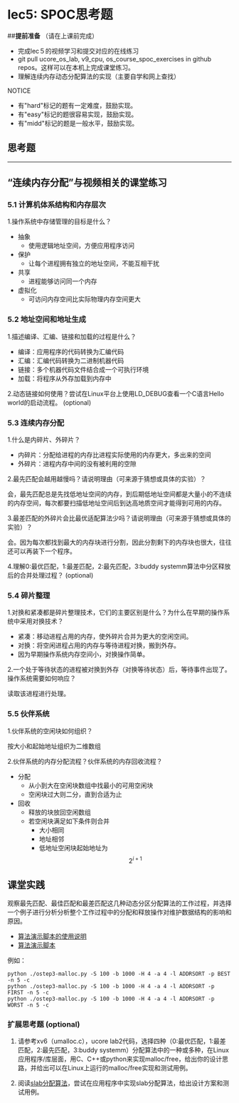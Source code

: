 # lec5: SPOC思考题

##**提前准备**
（请在上课前完成）

- 完成lec５的视频学习和提交对应的在线练习
- git pull ucore_os_lab, v9_cpu, os_course_spoc_exercises in github repos。这样可以在本机上完成课堂练习。
- 理解连续内存动态分配算法的实现（主要自学和网上查找）

NOTICE
- 有"hard"标记的题有一定难度，鼓励实现。
- 有"easy"标记的题很容易实现，鼓励实现。
- 有"midd"标记的题是一般水平，鼓励实现。


## 思考题
---

## “连续内存分配”与视频相关的课堂练习

### 5.1 计算机体系结构和内存层次

1.操作系统中存储管理的目标是什么？

+ 抽象
  + 使用逻辑地址空间，方便应用程序访问
+ 保护
  + 让每个进程拥有独立的地址空间，不能互相干扰
+ 共享
  + 进程能够访问同一个内存
+ 虚拟化
  + 可访问内存空间比实际物理内存空间更大


### 5.2 地址空间和地址生成
1.描述编译、汇编、链接和加载的过程是什么？

+ 编译：应用程序的代码转换为汇编代码
+ 汇编：汇编代码转换为二进制机器代码
+ 链接：多个机器代码文件结合成一个可执行环境
+ 加载：将程序从外存加载到内存中

2.动态链接如何使用？尝试在Linux平台上使用LD_DEBUG查看一个C语言Hello world的启动流程。  (optional)



### 5.3 连续内存分配
1.什么是内碎片、外碎片？

+ 内碎片：分配给进程的内存比进程实际使用的内存更大，多出来的空间
+ 外碎片：进程内存中间的没有被利用的空隙

2.最先匹配会越用越慢吗？请说明理由（可来源于猜想或具体的实验）？

会，最先匹配总是先找低地址空间的内存，到后期低地址空间都是大量小的不连续的内存空间，每次都要扫描低地址空间后到达高地质空间才能得到可用的内存。

3.最差匹配的外碎片会比最优适配算法少吗？请说明理由（可来源于猜想或具体的实验）？

会。因为每次都找到最大的内存块进行分割，因此分割剩下的内存块也很大，往往还可以再装下一个程序。

4.理解0:最优匹配，1:最差匹配，2:最先匹配，3:buddy systemm算法中分区释放后的合并处理过程？ (optional)

### 5.4 碎片整理

1.对换和紧凑都是碎片整理技术，它们的主要区别是什么？为什么在早期的操作系统中采用对换技术？  

+ 紧凑：移动进程占用的内存，使外碎片合并为更大的空闲空间。
+ 对换：将空闲进程占用的内存与等待进程对换，搬到外存。
+ 因为早期操作系统内存空间小，对换操作简单。

2.一个处于等待状态的进程被对换到外存（对换等待状态）后，等待事件出现了。操作系统需要如何响应？

读取该进程进行处理。

### 5.5 伙伴系统
1.伙伴系统的空闲块如何组织？

按大小和起始地址组织为二维数组

2.伙伴系统的内存分配流程？伙伴系统的内存回收流程？

+ 分配
  + 从小到大在空闲块数组中找最小的可用空闲块
  + 空闲块过大则二分，直到合适为止
+ 回收
  + 释放的块放回空闲数组
  + 若空闲块满足如下条件则合并
    + 大小相同
    + 地址相邻
    + 低地址空闲块起始地址为$$ 2^{i+1} ​$$

## 课堂实践

观察最先匹配、最佳匹配和最差匹配这几种动态分区分配算法的工作过程，并选择一个例子进行分析分析整个工作过程中的分配和释放操作对维护数据结构的影响和原因。

  * [算法演示脚本的使用说明](https://github.com/chyyuu/os_tutorial_lab/blob/master/ostep/ostep3-malloc.md)
  * [算法演示脚本](https://github.com/chyyuu/os_tutorial_lab/blob/master/ostep/ostep3-malloc.py)

例如：
```
python ./ostep3-malloc.py -S 100 -b 1000 -H 4 -a 4 -l ADDRSORT -p BEST -n 5 -c
python ./ostep3-malloc.py -S 100 -b 1000 -H 4 -a 4 -l ADDRSORT -p FIRST -n 5 -c
python ./ostep3-malloc.py -S 100 -b 1000 -H 4 -a 4 -l ADDRSORT -p WORST -n 5 -c
```

### 扩展思考题 (optional)

1. 请参考xv6（umalloc.c），ucore lab2代码，选择四种（0:最优匹配，1:最差匹配，2:最先匹配，3:buddy systemm）分配算法中的一种或多种，在Linux应用程序/库层面，用C、C++或python来实现malloc/free，给出你的设计思路，并给出可以在Linux上运行的malloc/free实现和测试用例。


2. 阅读[slab分配算法](http://en.wikipedia.org/wiki/Slab_allocation)，尝试在应用程序中实现slab分配算法，给出设计方案和测试用例。
